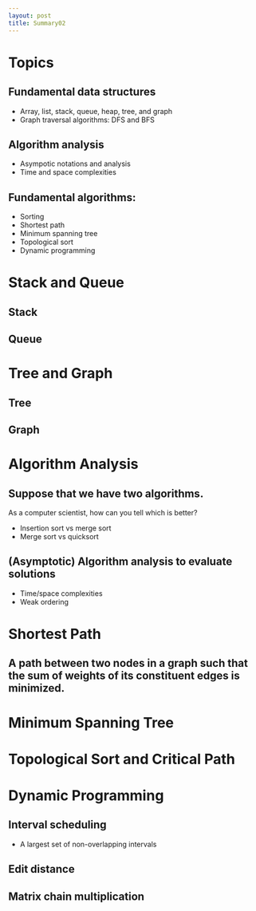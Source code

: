 ```yaml
---
layout: post
title: Summary02
---
```


# Topics
## Fundamental data structures
- Array, list, stack, queue, heap, tree, and graph
- Graph traversal algorithms: DFS and BFS
## Algorithm analysis
- Asympotic notations and analysis
- Time and space complexities
## Fundamental algorithms:
- Sorting
- Shortest path
- Minimum spanning tree
- Topological sort
- Dynamic programming
# Stack and Queue
## Stack
## Queue
# Tree and Graph
## Tree
## Graph
# Algorithm Analysis
## Suppose that we have two algorithms. 
As a computer scientist, how can you tell which is better?
- Insertion sort vs merge sort
- Merge sort vs quicksort
## (Asymptotic) Algorithm analysis to evaluate solutions
- Time/space complexities
- Weak ordering
# Shortest Path
## A path between two nodes in a graph such that the sum of weights of its constituent edges is minimized. 
# Minimum Spanning Tree
# Topological Sort and Critical Path
# Dynamic Programming
## Interval scheduling
- A largest set of non-overlapping intervals
## Edit distance
## Matrix chain multiplication

